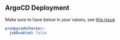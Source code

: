 ## ArgoCD Deployment
Make sure to have below in your values, see [this issue](https://github.com/longhorn/longhorn/issues/4853)
```yaml
preUpgradeChecker:
  jobEnabled: false
```
